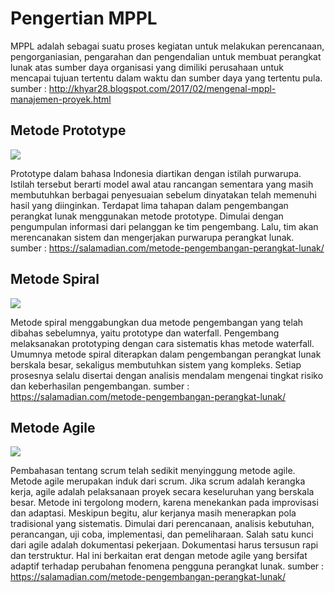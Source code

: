 # Pengertian MPPL
MPPL adalah sebagai suatu proses kegiatan untuk melakukan perencanaan, pengorganiasian, pengarahan dan pengendalian untuk membuat perangkat lunak atas sumber daya organisasi yang dimiliki perusahaan untuk mencapai tujuan tertentu dalam waktu dan sumber daya yang tertentu pula.
sumber : http://khyar28.blogspot.com/2017/02/mengenal-mppl-manajemen-proyek.html

## Metode Prototype
![](https://salamadian.com/ezoimgfmt/i2.wp.com/salamadian.com/wp-content/uploads/2020/02/metode-prototype.jpg?w=320&ssl=1&ezimgfmt=ng:webp/ngcb2)

Prototype dalam bahasa Indonesia diartikan dengan istilah purwarupa. Istilah tersebut berarti model awal atau rancangan sementara yang masih membutuhkan berbagai penyesuaian sebelum dinyatakan telah memenuhi hasil yang diinginkan.
Terdapat lima tahapan dalam pengembangan perangkat lunak menggunakan metode prototype. Dimulai dengan pengumpulan informasi dari pelanggan ke tim pengembang. Lalu, tim akan merencanakan sistem dan mengerjakan purwarupa perangkat lunak.
sumber : https://salamadian.com/metode-pengembangan-perangkat-lunak/

## Metode Spiral
![](https://salamadian.com/ezoimgfmt/i2.wp.com/salamadian.com/wp-content/uploads/2020/02/metode-spiral.jpg?w=700&ssl=1&ezimgfmt=ng:webp/ngcb2)

Metode spiral menggabungkan dua metode pengembangan yang telah dibahas sebelumnya, yaitu prototype dan waterfall. Pengembang melaksanakan prototyping dengan cara sistematis khas metode waterfall.
Umumnya metode spiral diterapkan dalam pengembangan perangkat lunak berskala besar, sekaligus membutuhkan sistem yang kompleks. Setiap prosesnya selalu disertai dengan analisis mendalam mengenai tingkat risiko dan keberhasilan pengembangan.
sumber : https://salamadian.com/metode-pengembangan-perangkat-lunak/

## Metode Agile
![](https://salamadian.com/ezoimgfmt/i1.wp.com/salamadian.com/wp-content/uploads/2020/02/metode-agile.png?w=500&ssl=1&ezimgfmt=ng:webp/ngcb2)

Pembahasan tentang scrum telah sedikit menyinggung metode agile. Metode agile merupakan induk dari scrum. Jika scrum adalah kerangka kerja, agile adalah pelaksanaan proyek secara keseluruhan yang berskala besar.
Metode ini tergolong modern, karena menekankan pada improvisasi dan adaptasi. Meskipun begitu, alur kerjanya masih menerapkan pola tradisional yang sistematis. Dimulai dari perencanaan, analisis kebutuhan, perancangan, uji coba, implementasi, dan pemeliharaan.
Salah satu kunci dari agile adalah dokumentasi pekerjaan. Dokumentasi harus tersusun rapi dan terstruktur. Hal ini berkaitan erat dengan metode agile yang bersifat adaptif terhadap perubahan fenomena pengguna perangkat lunak.
sumber : https://salamadian.com/metode-pengembangan-perangkat-lunak/
